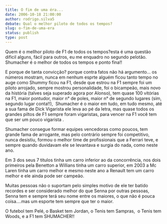 ```yaml
---
title: O fim de uma éra...
date: 2006-10-18 21:00:00
author: rodrigo.silva5
debate: Qual o melhor piloto de todos os tempos?
slug: o-fim-de-uma-era
status: publish 
type: post
---
```


Quem é o mellhor piloto de F1 de todos os tempos?esta é uma questão dificil alguns, fácil para outros, eu me enquadro no segundo pelotão. Shumacher é o melhor de todos os tempos e ponto fina!!  


E porque de tanta convicção? porque contra fatos não há argumento... os números mostram, nunca em nenhum esprte alguém ficou tanto tempo no auge como Shummy ficou na F1, desde que estrou na F1 sempre foi um piloto arrojado, sempre mostrou personalidade, foi o bicampeão, mais novo da história (talves seja superado agora por Alonso), tem quase 100 vitórias na F1, maior pontudor, maior n° de poles, maior n° de segundo lugares (sim, segundo lugar conta!!),  Shumacher é o maior em tudo, em tudo mesmo, até a sua fama de Dick Vigarista ele leva ao pé da letra, mas quase todos os grandes piltos de F1 sempre foram vigaristas, para vencer na F1 você tem que ser um pouco vigarista .


Shumacher consegue formar equipes vencedoras como poucos, tem grande fama de arrogante, mas pelo contrário sempre foi competitivo, nunca desistiu, formou o melhor time de profissionais que a Ferrari teve, e sempre quando duvidavam ele se levantava e surgia do nada, como neste ano.


Em 3 dos seus 7 titulos tinha um carro inferior ao da concorrência, nos dois primeiros pela Benetton a Willians tinha um carro superior, em 2003 a Mc Laren tinha um carro melhor e mesmo neste ano a Renault tem um carro melhor e ele ainda pode ser campeão.


Muitas pessoas não o suportam pelo simples motivo de ele ter batido recordes e ser considerado melhor do que Senna por outras pessoas, Senna tem e sempre terá seu nome entre os maiores, o que não é pouca coisa....mas um esporte tem sempre que ter o maior.


O futebol tem Pelé, o Basket tem Jordan, o Tenis tem Sampras,  o Tenis tem Woods, e a F1 tem SHUMACHER!!       


        


